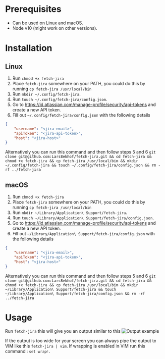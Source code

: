# Prerequisites
- Can be used on Linux and macOS.
- Node v10 (might work on other versions).

# Installation
## Linux
1. Run `chmod +x fetch-jira`
2. Place `fetch-jira` somewhere on your PATH, you could do this by running `cp fetch-jira /usr/local/bin`
3. Run `mkdir ~/.config/fetch-jira`.
4. Run `touch ~/.config/fetch-jira/config.json`.
5. Go to https://id.atlassian.com/manage-profile/security/api-tokens and create a new API token.
6. Fill out `~/.config/fetch-jira/config.json` with the following details
```json
{
	"username": "<jira-email>",
	"apiToken": "<jira-api-token>",
	"host": "<jira-host>"
}
```
Alternatively you can run this command and then follow steps 5 and 6 `git clone git@github.com:LarsBekhof/fetch-jira.git && cd fetch-jira && chmod +x fetch-jira && cp fetch-jira /usr/local/bin && mkdir ~/.config/fetch-jira && touch ~/.config/fetch-jira/config.json && rm -rf ../fetch-jira`

## macOS
1. Run `chmod +x fetch-jira`
2. Place `fetch-jira` somewhere on your PATH, you could do this by running `cp fetch-jira /usr/local/bin`
3. Run `mkdir ~/Library/Application\ Support/fetch-jira`.
4. Run `touch ~/Library/Application\ Support/fetch-jira/config.json`.
5. Go to https://id.atlassian.com/manage-profile/security/api-tokens and create a new API token.
6. Fill out `~/Library/Application\ Support/fetch-jira/config.json` with the following details
```json
{
	"username": "<jira-email>",
	"apiToken": "<jira-api-token>",
	"host": "<jira-host>"
}
```
Alternatively you can run this command and then follow steps 5 and 6 `git clone git@github.com:LarsBekhof/fetch-jira.git && cd fetch-jira && chmod +x fetch-jira && cp fetch-jira /usr/local/bin && mkdir ~/Library/Application\ Support/fetch-jira && touch ~/Library/Application\ Support/fetch-jira/config.json && rm -rf ../fetch-jira`

# Usage
Run `fetch-jira` this will give you an output similar to this ![Output example](https://i.imgur.com/qsW6V4j.png)

If the output is too wide for your screen you can always pipe the output to VIM like this `fetch-jira | vim`. If wrapping is enabled in VIM run this command `:set wrap!`.
